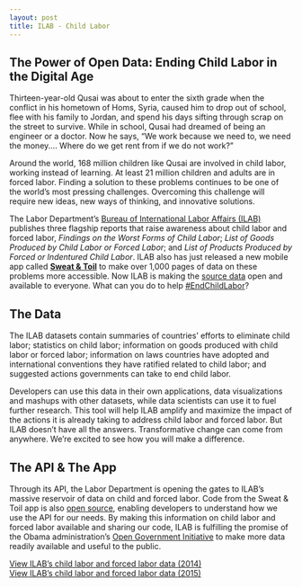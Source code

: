```yaml
---
layout: post
title: ILAB - Child Labor
---
```

## The Power of Open Data: Ending Child Labor in the Digital Age

Thirteen-year-old Qusai was about to enter the sixth grade when the conflict in his hometown of Homs, Syria, 
caused him to drop out of school, flee with his family to Jordan, and spend his days sifting through scrap 
on the street to survive. While in school, Qusai had dreamed of being an engineer or a doctor. Now he says, 
“We work because we need to, we need the money.... Where do we get rent from if we do not work?”


Around the world, 168 million children like Qusai are involved in child labor, working instead of learning.
At least 21 million children and adults are in forced labor. Finding a solution to these problems continues
to be one of the world’s most pressing challenges. Overcoming this challenge will require new ideas,
new ways of thinking, and innovative solutions. 


The Labor Department’s [Bureau of International Labor Affairs (ILAB)](http://www.dol.gov/ilab/) publishes three
flagship reports that raise awareness about child labor and forced labor, *Findings on the Worst Forms of Child Labor*; 
*List of Goods Produced by Child Labor or Forced Labor*; and *List of Products Produced by Forced or Indentured 
Child Labor*. ILAB also has just released a new mobile app called
**[Sweat & Toil](https://itunes.apple.com/us/app/sweat-toil-child-labor-forced/id1018240593?ls=1&mt=8)** to make over 1,000 pages of data 
on these problems more accessible.  Now ILAB is making the [source data](/others/sweat-and-toil) open and available 
to everyone. What can you do to help [#EndChildLabor](http://www.dol.gov/EndChildLabor)? 


## The Data

The ILAB datasets contain summaries of countries’ efforts to eliminate child labor; statistics on child labor; 
information on goods produced with child labor or forced labor; information on laws countries have adopted and 
international conventions they have ratified related to child labor; and suggested actions governments can take 
to end child labor.
 

Developers can use this data in their own applications, data visualizations and mashups with other datasets,
while data scientists can use it to fuel further research. This tool will help ILAB amplify and maximize the impact 
of the actions it is already taking to address child labor and forced labor. But ILAB doesn’t have all the answers. 
Transformative change can come from anywhere. We’re excited to see how you will make a difference.


## The API & The App

Through its API, the Labor Department is opening the gates to ILAB’s massive reservoir of data on child and forced 
labor. Code from the Sweat & Toil app is also [open source](https://github.com/USDepartmentofLabor/Child-Labor), 
enabling developers to understand how we use the API for 
our needs. By making this information on child labor and forced labor available and sharing our code, ILAB is 
fulfilling the promise of the Obama administration’s [Open Government Initiative](http://whitehouse.gov/open) to 
make more data readily available and useful to the public.  



  

<a href="{{ site.baseurl  }}/others/sweat-and-toil" style="margin-top: 2em;" class="button radius button_wide">View ILAB’s child labor and forced labor data (2014)</a>
<br>
<a href="{{ site.baseurl  }}/others/sweat-and-toil-all" style="margin-top: 2em;" class="button radius button_wide">View ILAB’s child labor and forced labor data (2015)</a>
